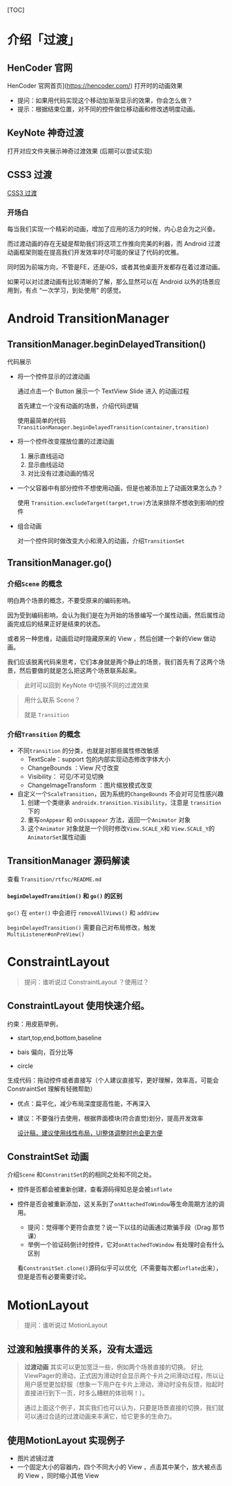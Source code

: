 [TOC]



# 介绍「过渡」



## HenCoder 官网

HenCoder 官网首页](https://hencoder.com/) 打开时的动画效果

* 提问：如果用代码实现这个移动加渐渐显示的效果，你会怎么做？
* 提示：根据结束位置，对不同的控件做位移动画和修改透明度动画。



## KeyNote 神奇过渡

打开对应文件夹展示神奇过渡效果 (后期可以尝试实现)



## CSS3 过渡

[CSS3 过渡](http://www.w3school.com.cn/css3/css3_transition.asp)





### 开场白

每当我们实现一个精彩的动画，增加了应用的活力的时候，内心总会为之兴奋。

而过渡动画的存在无疑是帮助我们将这项工作推向完美的利器，而 Android 过渡动画框架则能在提高我们开发效率时尽可能的保证了代码的优雅。

同时因为前端方向，不管是FE，还是iOS，或者其他桌面开发都存在着过渡动画。

如果可以对过渡动画有比较清晰的了解，那么显然可以在 Android 以外的场景应用到，有点 “一次学习，到处使用” 的感觉。





# Android TransitionManager

## TransitionManager.beginDelayedTransition()

代码展示

* 将一个控件显示的过渡动画

  通过点击一个 Button 展示一个 TextView Slide 进入 的动画过程

  首先建立一个没有动画的场景，介绍代码逻辑

  使用最简单的代码`TransitionManager.beginDelayedTransition(container,transition)`

* 将一个控件改变摆放位置的过渡动画

  1. 展示直线运动
  2. 显示曲线运动
  3. 对比没有过渡动画的情况

* 一个父容器中有部分控件不想使用动画，但是也被添加上了动画效果怎么办？

  使用 `Transition.excludeTarget(target,true)`方法来排除不想收到影响的控件

* 组合动画

  对一个控件同时做改变大小和滑入的动画，介绍`TransitionSet`



## TransitionManager.go()

### 介绍`Scene` 的概念

明白两个场景的概念，不要受原来的编码影响。

因为受到编码影响，会认为我们是在为开始的场景编写一个属性动画，然后属性动画完成后的结果正好是结束的状态。

或者另一种思维，动画启动时隐藏原来的 View ，然后创建一个新的View 做动画。

我们应该脱离代码来思考，它们本身就是两个静止的场景，我们首先有了这两个场景，然后要做的就是怎么把这两个场景联系起来。

> 此时可以回到 KeyNote 中切换不同的过渡效果

>  用什么联系 Scene？
>
> 就是 `Transition`



### 介绍`Transition` 的概念

- 不同`transition` 的分类，也就是对那些属性修改敏感
  * TextScale：support 包的内部实现动态修改字体大小
  * ChangeBounds ：View 尺寸改变
  * Visibility： 可见/不可见切换
  * ChangeImageTransform ：图片缩放模式改变
- 自定义一个`ScaleTransition`，因为系统的`ChangeBounds` 不会对可见性感兴趣
  1. 创建一个类继承 `androidx.transition.Visibility`，注意是 `transition`下的
  2. 重写`onAppear` 和 `onDisappear` 方法，返回一个`Animator` 对象
  3. 这个`Animator` 对象就是一个同时修改`View.SCALE_X`和 `View.SCALE_Y`的`AnimatorSet`属性动画





## TransitionManager 源码解读

查看 `Transition/rtfsc/README.md`





#### `beginDelayedTransition()` 和 `go()` 的区别

`go()` 在 `enter()` 中会进行 `removeAllViews()` 和 `addView`

`beginDelayedTransition()` 需要自己对布局修改，触发`MultiListener#onPreView()`

#### 





# ConstraintLayout

>  提问：谁听说过 ConstraintLayout ？使用过？



## ConstraintLayout 使用快速介绍。

约束：用皮筋举例，

* start,top,end,bottom,baseline 

* bais 偏向，百分比等
* circle

生成代码：拖动控件或者直接写（个人建议直接写，更好理解，效率高，可能会 ConstraintSet 理解有轻微帮助）



- 优点：扁平化，减少布局深度提高性能，不再深入

- 建议：不要强行去使用，根据界面模块(符合直觉)划分，提高开发效率

  [设计稿，建议使用线性布局，UI整体调整时也会更方便](https://dribbble.com/shots/5738155-Hair-salon-app/attachments)



## ConstraintSet 动画

介绍`Scene` 和`ConstranitSet`的的相同之处和不同之处。

* 控件是否都会被重新创建，查看源码得知总是会被`inflate`

* 控件是否会被重新添加，这关系到了`onAttachedToWindow`等生命周期方法的调用。

  * 提问：觉得哪个更符合直觉？说一下以往的动画通过欺骗手段（Drag 那节课）
  * 举例一个验证码倒计时控件，它对`onAttachedToWindow` 有处理时会有什么区别

  看`ConstranitSet.clone()`源码似乎可以优化（不需要每次都`inflate`出来），但是是否有必要需要讨论。








# MotionLayout

> 提问：谁听说过 MotionLayout





## 过渡和触摸事件的关系，没有太遥远

> **过渡动画** 其实可以更加宽泛一些，例如两个场景直接的切换。
> 好比ViewPager的滑动，正式因为滑动时会显示两个卡片之间滑动过程，所以让用户感觉更加舒服（想象一下用户在卡片上滑动，滑动时没有反馈，抬起时直接进行到下一页，时多么糟糕的体验啊！）。
>
> 通过上面这个例子，其实我们也可以认为，只要是场景直接的切换，我们就可以通过合适的过渡动画来丰满它，给它更多的生命力。



## 使用MotionLayout 实现例子

* 图片滤镜过渡
* 一个固定大小的容器内，四个不同大小的 View ，点击其中某个，放大被点击的 View ，同时缩小其他 View